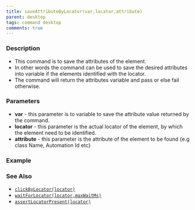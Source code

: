 ```yaml
---
title: saveAttributeByLocator(var,locator,attribute)
parent: desktop
tags: command desktop
comments: true
---
```


### Description

- This command is to save the attributes of the element.
- In other words the command can be used to save the desired attributes into variable if the elements identified with the locator.
- The command will return the attributes variable and pass or else fail otherwise.

### Parameters

- **var** - this parameter is to variable to save the attribute value returned by the command.
- **locator** - this parameter is the actual locator of the element, by which the element need to be identified.
- **attribute** - this parameter is the attribute of the element to be found {e.g class Name, Automation Id etc}  
      
    

### Example


### See Also

-  [`clickByLocator(locator)`](clickByLocator(locator))
- [`waitForLocator(locator,maxWaitMs)`](waitForLocator(locator,maxWaitMs))
- [`assertLocatorPresent(locator)`](assertLocatorPresent(locator))
